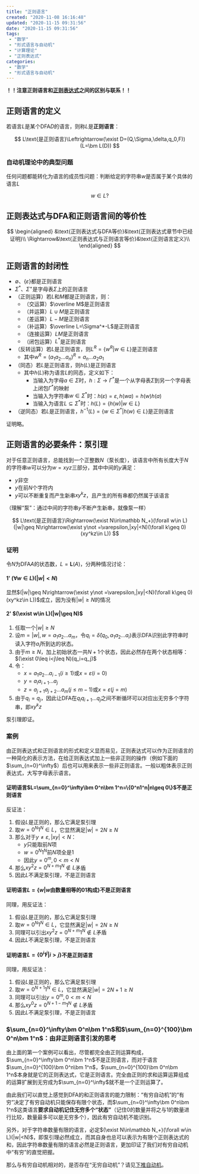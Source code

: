 ```yaml
---
title: "正则语言"
created: "2020-11-08 16:16:48"
updated: "2020-11-15 09:31:56"
date: "2020-11-15 09:31:56"
tags: 
 - "数学"
 - "形式语言与自动机"
 - "计算理论"
 - "正则表达式"
categories: 
 - "数学"
 - "形式语言与自动机"
---
```


**！！注意正则语言和[正则表达式](./正则表达式.md)之间的区别与联系！！**

## 正则语言的定义

若语言$L$是某个DFA$D$的语言，则称$L$是**正则语言**：

$$
L\text{是正则语言}\Leftrightarrow(\exist D=(Q,\Sigma,\delta,q_0,F))(L=\bm L(D))
$$

### 自动机理论中的典型问题

任何问题都能转化为语言的成员性问题：判断给定的字符串$w$是否属于某个具体的语言$L$

$$w\in L?$$

## 正则表达式与DFA和正则语言间的等价性

$$
\begin{aligned}
  &\text{正则表达式与DFA等价}&\text{正则表达式章节中已经证明}\\
  \Rightarrow&\text{正则表达式与正则语言等价}&\text{正则语言定义}\\
\end{aligned}
$$

## 正则语言的封闭性

* $\emptyset$、$\{\varepsilon\}$都是正则语言
* $\Sigma^*$、$\Sigma^+$是字母表$\Sigma$上的正则语言
* （正则运算）若$L$和$M$都是正则语言，则：
  * （交运算）$\overline M$是正则语言
  * （并运算）$L\cup M$是正则语言
  * （差运算）$L-M$是正则语言
  * （补运算）$\overline L=\Sigma^*-L$是正则语言
  * （连接运算）$LM$是正则语言
  * （闭包运算）$L^*$是正则语言
* （反转运算）若$L$是正则语言，则$L^R=\{w^R|w\in L\}$是正则语言
  * 其中$w^R=(a_1a_2\dots a_n)^R=a_n\dots a_2a_1$
* （同态）若$L$是正则语言，则$h(L)$是正则语言
  * 其中$h(L)$称为语言$L$的同态，定义如下：
    * 当输入为字母$a\in\Sigma$时，$h: \Sigma\rightarrow\Gamma^*$是一个从字母表$\Sigma$到另一个字母表上闭包$\Gamma^*$的映射
    * 当输入为字符串$w\in\Sigma^*$时：$h(\varepsilon)=\varepsilon,h(wa)=h(w)h(a)$
    * 当输入为语言$L\subseteq\Sigma^*$时：$h(L)=\{h(w)|w\in L\}$
* （逆同态）若$L$是正则语言，$h^{-1}(L)=\{w\in\Sigma^*|h(w)\in L\}$是正则语言

证明略。

## 正则语言的必要条件：泵引理

对于任意正则语言，总能找到一个正整数$N$（泵长度），该语言中所有长度大于$N$的字符串$w$可以分为$w=xyz$三部分，其中中间的$y$满足：
* $y$非空
* $y$在前$N$个字符内
* $y$可以不断重复而产生新串$xy^kz$，且产生的所有串都仍然属于该语言

（理解“泵”：通过中间的字符串$y$不断产生新串，就像泵一样）

$$
L\text{是正则语言}\Rightarrow(\exist N\in\mathbb N_+)(\forall w\in L)(|w|\geq N\rightarrow(\exist y\not =\varepsilon,|xy|<N)(\forall k\geq 0)(xy^kz\in L))
$$

### 证明

令$N$为DFA$A$的状态数，$L=\bm L(A)$，分两种情况讨论：

#### **1'** $(\forall w\in L)(|w|<N)$

显然$(|w|\geq N\rightarrow(\exist y\not =\varepsilon,|xy|<N)(\forall k\geq 0)(xy^kz\in L))$成立，因为没有$|w|\geq N$的情况

#### **2'** $(\exist w\in L)(|w|\geq N)$

1. 任取一个$|w|\geq N$
2. 设$m=|w|,w=a_1a_2\dots a_m$，令$q_i=\hat\delta(q_0,a_1a_2\dots a_i)$表示DFA识别此字符串时读入字符$a_i$所到达的状态。
3. 由于$m\geq N$，加上初始状态一共$N+1$个状态，因此必然存在两个状态相等：$(\exist 0\leq i<j\leq N)(q_i=q_j)$
4. 令：
     * $x=a_1a_2\dots a_{i-1}(i\geq 1)$或$x=\varepsilon(i=0)$
     * $y=a_{i}a_{i+1}\dots a_{j}$
     * $z=a_{j+1}a_{j+2}\dots a_{m}(j\leq m-1)$或$x=\varepsilon(j=m)$
5. 由于$q_i=q_j$，因此让DFA在$q_iq_{i+1}\dots q_j$之间不断循环可以对应出无穷多个字符串，即$xy^kz$

泵引理即证。

### 案例

由正则表达式和正则语言的形式和定义显而易见，正则表达式可以作为正则语言的一种简化的表示方法，在给正则表达式加上一些非正则的操作（例如下面的$\sum_{n=0}^\infty$）后也可以用来表示一些非正则语言。一般以粗体表示正则表达式，大写字母表示语言。

#### 证明语言$L=\sum_{n=0}^\infty\bm 0^n\bm 1^n=\{0^n1^n|n\geq 0\}$不是正则语言

反证法：

1. 假设$L$是正则的，那么它满足泵引理
2. 取$w=0^N1^N\in L$，它显然满足$|w|=2N\geq N$
3. 那么对于$y\not =\varepsilon,|xy|<N$：
    * $y$只能取前$N$项
    * $w=0^N1^N$前$N$项全是1
    * 因此$y=0^m,0<m<N$
4. 那么$xy^2z=0^{N+m}1^N\notin L$矛盾
5. 因此$L$不满足泵引理，不是正则语言

#### 证明语言$L=\{w|w\text{由数量相等的01构成}\}$不是正则语言

同理，用反证法：

1. 假设$L$是正则的，那么它满足泵引理
2. 取$w=0^N1^N\in L$，它显然满足$|w|=2N\geq N$
3. 同理可以引出$xy^2z=0^{N+m}1^N\notin L$矛盾
5. 因此$L$不满足泵引理，不是正则语言

#### 证明语言$L=\{0^i1^j|i>j\}$不是正则语言

同理，用反证法：

1. 假设$L$是正则的，那么它满足泵引理
2. 取$w=0^{N+1}1^N\in L$，它显然满足$|w|=2N+1\geq N$
3. 同理可以引出$y=0^m,0<m<N$
4. 那么$xy^0z=0^{N+1-m}1^N\notin L$矛盾
5. 因此$L$不满足泵引理，不是正则语言

### $\sum_{n=0}^\infty\bm 0^n\bm 1^n$和$\sum_{n=0}^{100}\bm 0^n\bm 1^n$：由非正则语言引发的思考

由上面的第一个案例可以看出，尽管都完全由正则运算构成，$\sum_{n=0}^\infty\bm 0^n\bm 1^n$不是正则语言，而对于语言$\sum_{n=0}^{100}\bm 0^n\bm 1^n$，$\sum_{n=0}^{100}\bm 0^n\bm 1^n$本身就是它的正则表达式，它是正则语言。完全由正则的求和运算运算组成的运算扩展到无穷成为$\sum_{n=0}^\infty$就不是一个正则运算了。

由此我们可以直觉上感觉到DFA的和正则语言的能力限制：“有穷自动机”的“有穷”决定了有穷自动机只能保存有限个状态，而$\sum_{n=0}^\infty\bm 0^n\bm 1^n$这类语言**要求自动机记住无穷多个“状态”**（记住$0$的数量并将之与$1$的数量进行比较，数量最多可以是无穷多个），因此有穷自动机不能识别。

另外，对于字符串数量有限的语言，必定$(\exist N\in\mathbb N_+)(\forall w\in L)(|w|<N)$，即泵引理必然成立，而其自身也总可以表示为有限个正则表达式的和，因此字符串数量有限的语言必然是正则语言，更加印证了我们对有穷自动机中“有穷”的直觉把握。

那么与有穷自动机相对的，是否存在“无穷自动机”？请见[下推自动机](./下推自动机.md)。